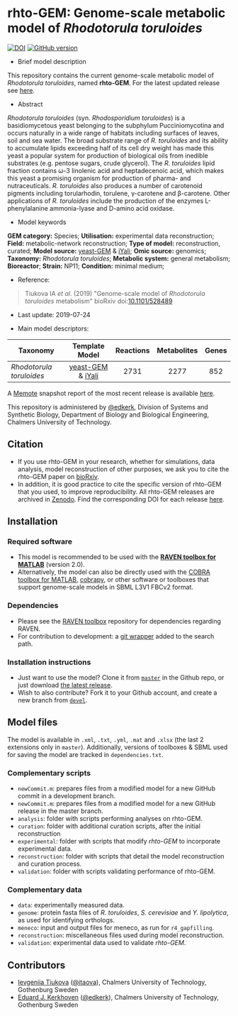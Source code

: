 # rhto-GEM: Genome-scale metabolic model of _Rhodotorula toruloides_

[![DOI](https://zenodo.org/badge/133515828.svg)](https://zenodo.org/badge/latestdoi/133515828) [![GitHub version](https://badge.fury.io/gh/sysbiochalmers%2Frhto-gem.svg)](https://badge.fury.io/gh/sysbiochalmers%2Frhto-gem) 

- Brief model description

This repository contains the current genome-scale metabolic model of _Rhodotorula toruloides_, named **rhto-GEM**. For the latest updated release see [here](https://github.com/SysBioChalmers/rhto-GEM/releases).

- Abstract

_Rhodotorula toruloides_ (syn. _Rhodosporidium toruloides_) is a basidiomycetous yeast belonging to the subphylum Pucciniomycotina and occurs naturally in a wide range of habitats including surfaces of leaves, soil and sea water. The broad substrate range of _R. toruloides_ and its ability to accumulate lipids exceeding half of its cell dry weight has made this yeast a popular system for production of biological oils from inedible substrates (e.g. pentose sugars, crude glycerol). The _R. toruloides_ lipid fraction contains ω-3 linolenic acid and heptadecenoic acid, which makes this yeast a promising organism for production of pharma- and nutraceuticals. _R. toruloides_ also produces a number of carotenoid pigments including torularhodin, torulene, γ-carotene and β-carotene. Other applications of _R. toruloides_ include the production of the enzymes L-phenylalanine ammonia-lyase and D-amino acid oxidase.

- Model keywords

**GEM category:** Species; **Utilisation:** experimental data reconstruction; **Field:** metabolic-network reconstruction; **Type of model:** reconstruction, curated; **Model source:** [yeast-GEM](https://github.com/SysBioChalmers/yeast-GEM) & [iYali](https://github.com/SysBioChalmers/Yarrowia_lipolytica_W29-GEM); **Omic source:** genomics; **Taxonomy:** _Rhodotorula toruloides_; **Metabolic system:** general metabolism; **Bioreactor**; **Strain:** NP11; **Condition:** minimal medium;

- Reference:  
> Tiukova IA _et al_. (2019) "Genome-scale model of _Rhodotorula toruloides_ metabolism" bioRxiv doi:[10.1101/528489](https://doi.org/10.1101/528489)

- Last update: 2019-07-24

- Main model descriptors:

| Taxonomy | Template Model | Reactions | Metabolites | Genes |
| ------------- |:-------------:|:-------------:|:-------------:|:-----:|
| _Rhodotorula toruloides_|	[yeast-GEM](https://github.com/SysBioChalmers/yeast-GEM) & [iYali](https://github.com/SysBioChalmers/Yarrowia_lipolytica_W29-GEM) | 2731 | 2277 | 852 |

A [Memote](https://memote.readthedocs.io/en/latest/) snapshot report of the most recent release is available [here](https://SysBioChalmers.github.io/rhto-GEM).

This repository is administered by [@edkerk](https://github.com/edkerk/), Division of Systems and Synthetic Biology, Department of Biology and Biological Engineering, Chalmers University of Technology.

## Citation

* If you use rhto-GEM in your research, whether for simulations, data analysis, model reconstruction of other purposes, we ask you to cite the rhto-GEM paper on [bioRxiv](https://doi.org/10.1101/528489).
* In addition, it is good practice to cite the specific version of rhto-GEM that you used, to improve reproducibility. All rhto-GEM releases are archived in [Zenodo](https://zenodo.org/badge/latestdoi/133515828). Find the corresponding DOI for each release [here](https://zenodo.org/search?page=1&size=20&q=conceptrecid:2547988&sort=-publication_date&all_versions=True).

## Installation

### Required software

  * This model is recommended to be used with the [**RAVEN toolbox for MATLAB**](https://github.com/SysBioChalmers/RAVEN) (version 2.0).
  * Alternatively, the model can also be directly used with the [COBRA toolbox for MATLAB](https://github.com/opencobra/cobratoolbox), [cobrapy](https://github.com/opencobra/cobrapy), or other software or toolboxes that support genome-scale models in SBML L3V1 FBCv2 format.

### Dependencies
* Please see the [RAVEN toolbox](https://github.com/SysBioChalmers/RAVEN) repository for dependencies regarding RAVEN.
* For contribution to development: a [git wrapper](https://github.com/manur/MATLAB-git) added to the search path.

### Installation instructions
* Just want to use the model? Clone it from [`master`](https://github.com/SysBioChalmers/rhto-GEM) in the Github repo, or just download [the latest release](https://github.com/SysBioChalmers/rhto-GEM/releases).
* Wish to also contribute? Fork it to your Github account, and create a new branch from [`devel`](https://github.com/SysBioChalmers/rhto-GEM/tree/devel).

## Model files

The model is available in `.xml`, `.txt`, `.yml`, `.mat` and `.xlsx` (the last 2 extensions only in `master`). Additionally, versions of toolboxes & SBML used for saving the model are tracked in `dependencies.txt`.

### Complementary scripts

* `newCommit.m`: prepares files from a modified model for a new GitHub commit in a development branch.
* `newCommit.m`: prepares files from a modified model for a new GitHub release in the master branch.
* `analysis`: folder with scripts performing analyses on rhto-GEM.
* `curation`: folder with additional curation scripts, after the initial reconstruction
* `experimental`: folder with scripts that modify _rhto-GEM_ to incorporate experimental data.
* `reconstruction`: folder with scripts that detail the model reconstruction and curation process.
* `validation`: folder with scripts validating performance of rhto-GEM.

### Complementary data

* `data`: experimentally measured data.
* `genome`: protein fasta files of _R. toruloides_, _S. cerevisiae_ and _Y. lipolytica_, as used for identifying orthologs.
* `meneco`: input and output files for meneco, as run for `r4_gapfilling`.
* `reconstruction`: miscellaneous files used during model reconstruction.
* `validation`: experimental data used to validate _rhto-GEM_.

## Contributors
* [Ievgeniia Tiukova](https://www.chalmers.se/en/staff/Pages/tiukova.aspx) ([@itaova](https://github.com/itaova)), Chalmers University of Technology, Gothenburg Sweden
* [Eduard J. Kerkhoven](https://www.chalmers.se/en/staff/Pages/Eduard-Kerkhoven.aspx) ([@edkerk](https://github.com/edkerk)), Chalmers University of Technology, Gothenburg Sweden
